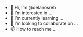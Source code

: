 - 👋 Hi, I’m @delanosreb
- 👀 I’m interested in ...
- 🌱 I’m currently learning ...
- 💞️ I’m looking to collaborate on ...
- 📫 How to reach me ...

<!---
delanosreb/delanosreb is a ✨ special ✨ repository because its `README.md` (this file) appears on your GitHub profile.
You can click the Preview link to take a look at your changes.
--->

